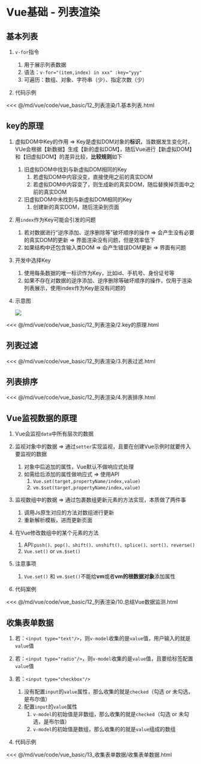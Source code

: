 # Vue基础 - 列表渲染

## 基本列表

1. `v-for`指令

   1. 用于展示列表数据
   2. 语法：`v-for="(item,index) in xxx" :key="yyy"`
   3. 可遍历：数组、对象、字符串（少）、指定次数（少）

2. 代码示例

<<< @/md/vue/code/vue_basic/12_列表渲染/1.基本列表.html

## key的原理

1. 虚拟DOM中Key的作用 => Key是虚拟DOM对象的**标识**，当数据发生变化时，VUe会根据【新数据】生成【新的虚拟DOM】，随后Vue进行【新虚拟DOM】和【旧虚拟DOM】的差异比较，**比较规则**如下
   1. 旧虚拟DOM中找到与新虚拟DOM相同的Key
      1. 若虚拟DOM中内容没变，直接使用之前的真实DOM
      2. 若虚拟DOM中内容变了，则生成新的真实DOM，随后替换掉页面中之前的真实DOM
   2. 旧虚拟DOM中未找到与新虚拟DOM相同的Key
      1. 创建新的真实DOM，随后渲染到页面

2. 用`index`作为Key可能会引发的问题
   1. 若对数据进行“逆序添加、逆序删除等”破坏顺序的操作 => 会产生没有必要的真实DOM的更新 => 界面渲染没有问题，但是效率低下
   2. 如果结构中还包含输入类DOM => 会产生错误DOM更新 => 界面有问题

3. 开发中选择Key
   1. 使用每条数据的唯一标识作为Key，比如id、手机号、身份证号等
   2. 如果不存在对数据的逆序添加、逆序删除等破坏顺序的操作，仅用于渲染列表展示，使用index作为Key是没有问题的

4. 示意图

   ![](/_images/vue/basic/Key的原理.png)

<<< @/md/vue/code/vue_basic/12_列表渲染/2.key的原理.html

## 列表过滤

<<< @/md/vue/code/vue_basic/12_列表渲染/3.列表过滤.html

## 列表排序

<<< @/md/vue/code/vue_basic/12_列表渲染/4.列表排序.html   

## Vue监视数据的原理

1. Vue会监视`data`中所有层次的数据
2. 监视对象中的数据 => 通过`setter`实现监视，且要在创建Vue示例时就要传入要监视的数据
   1. 对象中后追加的属性，Vue默认不做响应式处理
   2. 如需给后添加的属性做响应式 => 使用API
      1. `Vue.set(target,propertyName/index,value)`
      2. `vm.$set(target,propertyName/index,value)`

3. 监视数组中的数据 => 通过包裹数组更新元素的方法实现，本质做了两件事

   1. 调用Js原生对应的方法对数组进行更新
   2. 重新解析模板，进而更新页面

4. 在Vue修改数组中的某个元素的方法

   1. API:`push()、pop()、shift()、unshift()、splice()、sort()、reverse()`
   2. `Vue.set()` or `vm.$set()`

5. 注意事项

   1. `Vue.set()` 和 `vm.$set()`不能给**vm**或者**vm的根数据对象**添加属性

6. 代码案例

<<< @/md/vue/code/vue_basic/12_列表渲染/10.总结Vue数据监测.html

## 收集表单数据

1. 若：`<input type="text"/>`，则`v-model`收集的是`value`值，用户输入的就是`value`值
2. 若：`<input type="radio"/>`，则`v-model`收集的是`value`值，且要给标签配置`value`值
3. 若：`<input type="checkbox"/>`
   1. 没有配置`input`的`value`属性，那么收集的就是`checked`（勾选 or 未勾选，是布尔值）
   2. 配置`input`的`value`属性
      1. `v-model`的初始值是非数组，那么收集的就是`checked`（勾选 or 未勾选，是布尔值）
      2. `v-model`的初始值是数组，那么收集的的就是`value`组成的数组

4. 代码示例

<<< @/md/vue/code/vue_basic/13_收集表单数据/收集表单数据.html